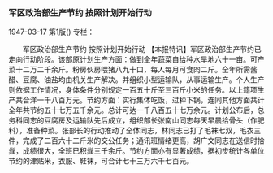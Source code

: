 ### 军区政治部生产节约  按照计划开始行动

1947-03-17
第1版()
专栏：

　　军区政治部生产节约
    按照计划开始行动
    【本报特讯】军区政治部生产节约已走向行动阶段。该部原计划生产方面：做到全年蔬菜自给种水旱地六十一亩。可产菜十二万二千余斤。粉房伙房喂猪八九十口，每人每月可食肉二斤。全年所需酱醋、豆腐、油盐均由机关生产解决。并组织小型运输队，从事运输生产。个人生产则依据工作情况，身体条件分别规定一百五十斤至三百斤小米的任务。以上籍项生产共合洋一千八百万元。节约方面：实行集体吃饭，过秤下锅，连同其他方面共计全年共节约五十七万五千余元。总计可达一千八百五十七万余元。计划公布后，总务科同志的豆腐房及运输队先后成立，组织部长张南山同志每天早晨拾骨头（作肥料），准备种菜。张部长的行动推动了全体同志，林同志已打了毛袜七双，毛衣三件，完成了二百六十二斤米的交公任务；通讯班情绪更高，胡广文同志在送信时拾粪，成绩很大，全班已积粪三千余斤。节约方面亦有显著成绩，据初步统计各单位节约的津贴米，衣服、鞋袜，可合计七十三万六千七百元。
